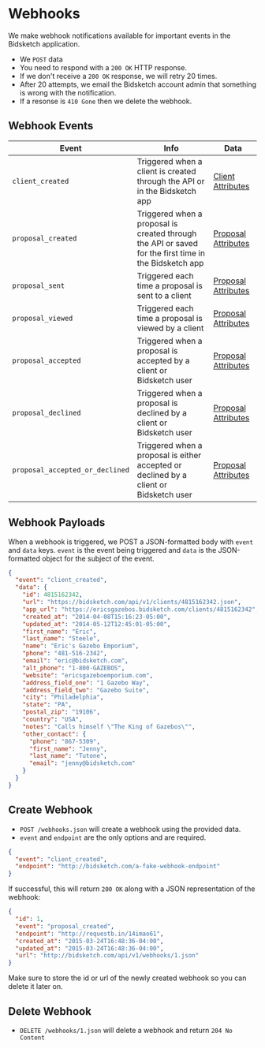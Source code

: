 # Webhooks

We make webhook notifications available for important events in the Bidsketch application.

* We `POST` data
* You need to respond with a `200 OK` HTTP response.
* If we don't receive a `200 OK` response, we will retry 20 times.
* After 20 attempts, we email the Bidsketch account admin that something is wrong with the notification.
* If a resonse is `410 Gone` then we delete the webhook.

## Webhook Events

Event | Info | Data
----- | ---- | ----
`client_created` | Triggered when a client is created through the API or in the Bidsketch app | [Client Attributes](https://github.com/Bidsketch/bidsketch-api/blob/master/sections/clients.md#client-data)
`proposal_created` | Triggered when a proposal is created through the API or saved for the first time in the Bidsketch app | [Proposal Attributes](https://github.com/Bidsketch/bidsketch-api/blob/master/sections/proposals.md#proposal-data)
`proposal_sent` | Triggered each time a proposal is sent to a client | [Proposal Attributes](https://github.com/Bidsketch/bidsketch-api/blob/master/sections/proposals.md#proposal-data)
`proposal_viewed` | Triggered each time a proposal is viewed by a client | [Proposal Attributes](https://github.com/Bidsketch/bidsketch-api/blob/master/sections/proposals.md#proposal-data)
`proposal_accepted` | Triggered when a proposal is accepted by a client or Bidsketch user | [Proposal Attributes](https://github.com/Bidsketch/bidsketch-api/blob/master/sections/proposals.md#proposal-data)
`proposal_declined` | Triggered when a proposal is declined by a client or Bidsketch user | [Proposal Attributes](https://github.com/Bidsketch/bidsketch-api/blob/master/sections/proposals.md#proposal-data)
`proposal_accepted_or_declined` | Triggered when a proposal is either accepted or declined by a client or Bidsketch user | [Proposal Attributes](https://github.com/Bidsketch/bidsketch-api/blob/master/sections/proposals.md#proposal-data)

## Webhook Payloads

When a webhook is triggered, we POST a JSON-formatted body with `event` and `data` keys. `event` is the event being triggered and `data` is the JSON-formatted object for the subject of the event.

```json
{
  "event": "client_created",
  "data": {
    "id": 4815162342,
    "url": "https://bidsketch.com/api/v1/clients/4815162342.json",
    "app_url": "https://ericsgazebos.bidsketch.com/clients/4815162342",
    "created_at": "2014-04-08T15:16:23-05:00",
    "updated_at": "2014-05-12T12:45:01-05:00",
    "first_name": "Eric",
    "last_name": "Steele",
    "name": "Eric's Gazebo Emporium",
    "phone": "481-516-2342",
    "email": "eric@bidsketch.com",
    "alt_phone": "1-800-GAZEBOS",
    "website": "ericsgazeboemporium.com",
    "address_field_one": "1 Gazebo Way",
    "address_field_two": "Gazebo Suite",
    "city": "Philadelphia",
    "state": "PA",
    "postal_zip": "19106",
    "country": "USA",
    "notes": "Calls himself \"The King of Gazebos\"",
    "other_contact": {
      "phone": "867-5309",
      "first_name": "Jenny",
      "last_name": "Tutone",
      "email": "jenny@bidsketch.com"
    }
  }
}
```

## Create Webhook

* `POST /webhooks.json` will create a webhook using the provided data.
* `event` and `endpoint` are the only options and are required.

```json
{
  "event": "client_created",
  "endpoint": "http://bidsketch.com/a-fake-webhook-endpoint"
}
```

If successful, this will return `200 OK` along with a JSON representation of the webhook:

```json
{
  "id": 1,
  "event": "proposal_created",
  "endpoint": "http://requestb.in/14imao61",
  "created_at": "2015-03-24T16:48:36-04:00",
  "updated_at": "2015-03-24T16:48:36-04:00",
  "url": "http://bidsketch.com/api/v1/webhooks/1.json"
}
```

Make sure to store the id or url of the newly created webhook so you can delete it later on.

## Delete Webhook

* `DELETE /webhooks/1.json` will delete a webhook and return `204 No Content`
